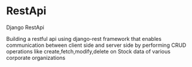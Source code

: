 # RestApi
Django RestApi


Building a restful api using django-rest framework that enables communication between client side and server side by performing CRUD
operations like create,fetch,modify,delete on Stock data of various corporate organizations
